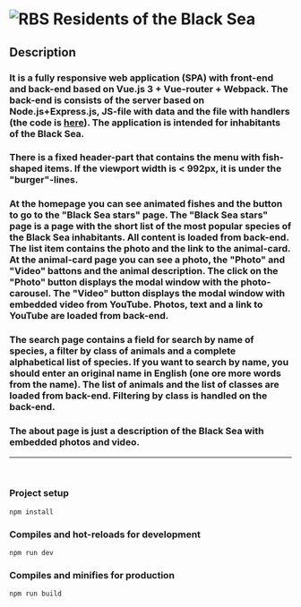 # ![RBS](/dist/favicons/favicon.ico) Residents of the Black Sea

## Description

### **It is a fully responsive web application (SPA) with front-end and back-end based on Vue.js 3 + Vue-router + Webpack. The back-end is consists of the server based on Node.js+Express.js, JS-file with data and the file with handlers (the code is [here](https://github.com/AlexandrChek/rbs_back)). The application is intended for inhabitants of the Black Sea.**
### **There is a fixed header-part that contains the menu with fish-shaped items. If the viewport width is < 992px, it is under the "burger"-lines.**
### **At the homepage you can see animated fishes and the button to go to the "Black Sea stars" page. The "Black Sea stars" page is a page with the short list of the most popular species of the Black Sea inhabitants. All content is loaded from back-end. The list item contains the photo and the link to the animal-card. At the animal-card page you can see a photo, the "Photo" and "Video" battons and the animal description. The click on the "Photo" button displays the modal window with the photo-carousel. The "Video" button displays the modal window with embedded video from YouTube. Photos, text and a link to YouTube are loaded from back-end.**
### **The search page contains a field for search by name of species, a filter by class of animals and a complete alphabetical list of species. If you want to search by name, you should enter an original name in English (one ore more words from the name). The list of animals and the list of classes are loaded from back-end. Filtering by class is handled on the back-end.**
### **The about page is just a description of the Black Sea with embedded photos and video.**

***

<br/>

### Project setup
```
npm install
```

### Compiles and hot-reloads for development
```
npm run dev
```

### Compiles and minifies for production
```
npm run build
